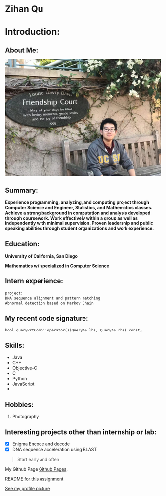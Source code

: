 # Zihan Qu

# Introduction:

## About Me:

![This is a image](IMG_1241.JPG)
## Summary:
**Experience programming, analyzing, and computing project through Computer Science and Engineer, Statistics, and Mathematics classes. 
Achieve a strong background in computation and analysis developed through coursework. Work effectively within a group as well as independently with minimal supervision. 
Proven leadership and public speaking abilities through student organizations and work experience.**

## Education:
**University of California, San Diego**

**Mathematics w/ specialized in Computer Science**

## Intern experience:

```
project:
DNA sequence alignment and pattern matching
Abnormal detection based on Markov Chain

```
## My recent code signature:
```
bool queryPrtComp::operator()(Query*& lhs, Query*& rhs) const;
```

## Skills:
- Java
- C++
- Objective-C
- C
- Python
- JavaScript
- 
## Hobbies:
1. Photography

## Interesting projects other than internship or lab:
- [x] Enigma Encode and decode
- [x] DNA sequence acceleration using BLAST 

> Start early and often

My Github Page [Github Pages](https://github.com/QzhStarkInternational).

[README for this assignment](README.md)


[See my profile picture](IMG_1241.JPG)

